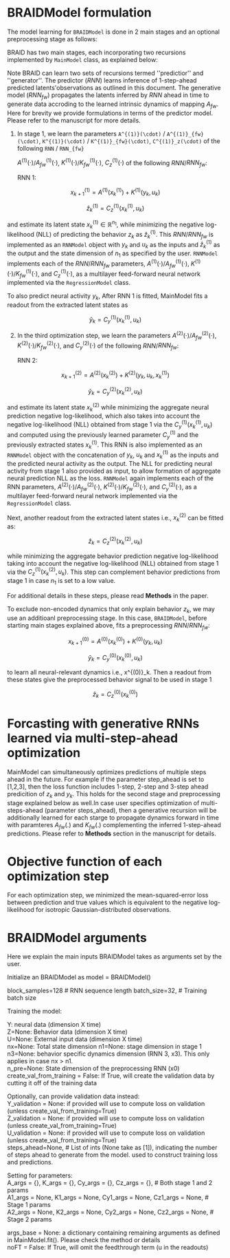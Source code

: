 # BRAIDModel formulation
The model learning for `BRAIDModel` is done in 2 main stages and an optional preprocessing stage as follows: 


BRAID has two main stages, each incorporating two recursions implemented by `MainModel` class, as explained below:

Note BRAID can learn two sets of recursions termed ''predictior'' and ''generator''. The predictor ($RNN$) learns inference of 1-step-ahead predicted latents'observations as outlined in this document. The generative model ($RNN_{fw}$) propagates the latents inferred by $RNN$ ahead in time to generate data accroding to the learned intrinsic dynamics of mapping $A_{fw}$. Here for brevity we provide formulations in terms of the predictor model. Please refer to the manuscript for more details.

1. In stage 1, we learn the parameters `A^{(1)}(\cdot)` / `A^{(1)}_{fw}(\cdot)`, `K^{(1)}(\cdot)` / `K^{(1)}_{fw}(\cdot)`, `C^{(1)}_z(\cdot)` of the following `RNN` / `RNN_{fw}`


   $A^{(1)}(\cdot)$/$A^{(1)}_{fw}(\cdot)$, $K^{(1)}(\cdot)$/$K^{(1)}_{fw}(\cdot)$, $C^{(1)}_z(\cdot)$ of the following $RNN$/$RNN_{fw}$:

    RNN 1:

$$x^{(1)}_{k+1} = A^{(1)}(x^{(1)}_k) + K^{(1)}( y_k, u_k )$$

$$\hat{z}^{(1)}_k = C_z^{(1)}( x^{(1)}_k, u_k)$$

and estimate its latent state $x^{(1)}_k\in\mathbb{R}^{n_1}$, while minimizing the negative log-likelihood (NLL) of predicting the behavior $z_k$ as $\hat{z}^{(1)}_k$. This $RNN$/$RNN_{fw}$ is implemented as an `RNNModel` object with $y_k$ and $u_k$ as the inputs and $\hat{z}^{(1)}_k$ as the output and the state dimension of $n_1$ as specified by the user. `RNNModel` implements each of the $RNN$/$RNN_{fw}$ parameters, $A^{(1)}(\cdot)$/$A^{(1)}_{fw}(\cdot)$, $K^{(1)}(\cdot)$/$K^{(1)}_{fw}(\cdot)$, and $C^{(1)}_z(\cdot)$, as a multilayer feed-forward neural network implemented via the `RegressionModel` class. 

To also predict neural activity $y_k$, After RNN 1 is fitted, MainModel fits a readout from the extracted latent states as

$$\hat{y}_k = C_y^{(1)}( x^{(1)}_k, u_k )$$

2. In the third optimization step, we learn the parameters $A^{(2)}(\cdot)$/$A^{(2)}_{fw}(\cdot)$, $K^{(2)}(\cdot)$/$K^{(2)}_{fw}(\cdot)$, and $C^{(2)}_y(\cdot)$ of the following $RNN$/$RNN_{fw}$:  

   RNN 2:

$$x^{(2)}_{k+1} = A^{(2)}(x^{(2)}_k) + K^{(2)}( y_k, u_k, x^{(1)}_{k} )$$

$$\hat{y}_k = C_y^{(2)}( x^{(2)}_k, u_{k})$$

and estimate its latent state $x^{(2)}_k$ while minimizing the aggregate neural prediction negative log-likelihood, which also takes into account the negative log-likelihood (NLL) obtained from stage 1 via the $C_y^{(1)}( x^{(1)}_k, u_k)$ and computed using the previously learned parameter $C_y^{(1)}$ and the previously extracted states $x_k^{(1)}$. This RNN is also implemented as an `RNNModel` object with the concatenation of $y_k$, $u_k$ and $x^{(1)}_k$ as the inputs and the predicted neural activity as the output. The NLL for predicting neural activity from stage 1 also provided as input, to allow formation of aggregate neural prediction NLL as the loss. `RNNModel` again implements each of the RNN parameters, $A^{(2)}(\cdot)$/$A^{(2)}_{fw}(\cdot)$, $K^{(2)}(\cdot)$/$K^{(2)}_{fw}(\cdot)$, and $C^{(2)}_y(\cdot)$, as a multilayer feed-forward neural network implemented via the `RegressionModel` class. 


Next, another readout from the extracted latent states i.e., $x^{(2)}_k$ can be fitted as:

$$\hat{z}_k = C_z^{(2)}(x^{(2)}_k, u_k)$$

while minimizing the aggregate behavior prediction negative log-likelihood taking into account the negative log-likelihood (NLL) obtained from stage 1 via the $C_z^{(1)}( x^{(2)}_k, u_k)$. This step can complement behavior predictions from stage 1 in case $n_1$ is set to a low value.

For additional details in these steps, please read **Methods** in the paper.


To exclude non-encoded dynamics that only explain behavior $z_k$, we may use an additioanl preprocessing stage. In this case, `BRAIDModel`, before starting main stages explained above, fits a preprocessing $RNN$/$RNN_{fw}$:

$$x^{(0)}_{k+1} = A^{(0)}(x^{(0)}_k) + K^{(0)}( y_k, u_k)$$

$$\hat{y}_k = C_y^{(0)}( x^{(0)}_k, u_{k})$$

to learn all neural-relevant dynamics i.e., x^{(0)}_k. Then a readout from these states give the preprocessed behavior signal to be used in stage 1

$$\hat{z}_k = C_z^{(0)}( x^{(0)}_k)$$

# Forcasting with generative RNNs learned via multi-step-ahead optimization
MainModel can simultaneously optimizes predictions of multiple steps ahead in the future. For example if the parameter step_ahead is set to [1,2,3], then the loss function includes 1-step, 2-step and 3-step ahead predicition of $z_k$ and $y_k$. This holds for the second stage and preprocessing stage explained below as well.In case user specifies optimization of multi-steps-ahead (parameter steps_ahead), then a generative recursion will be additionally learned for each starge to propagate dynamics forward in time with paramteres $A_{fw}(.)$ and $K_{fw}(.)$  complementing the inferred 1-step-ahead predictions. Please refer to **Methods** section in the manuscript for details.

# Objective function of each optimization step
For each optimization step, we minimized the mean-squared-error loss between prediction and true values which is equivalent to the negative log-likelihood for isotropic Gaussian-distributed observations.


# BRAIDModel arguments

Here we explain the main inputs BRAIDModel takes as arguments set by the user.

Initialize an BRAIDModel as model = BRAIDModel()

block_samples=128 # RNN sequence length
batch_size=32,  # Training batch size

Training the model:


Y: neural data (dimension X time)  
Z=None: Behavior data (dimension X time)  
U=None: External input data (dimension X time)  
nx=None: Total state dimension 
n1=None: stage dimension in stage 1
n3=None: behavior specific dynamics dimension (RNN 3, x3). This only applies in case nx > n1.  
n_pre=None: State dimension of the preprocessing RNN (x0)  
create_val_from_training = False: If True, will create the validation data by cutting it off of the training data  

Optionally, can provide validation data instead:  
Y_validation = None: if provided will use to compute loss on validation (unless create_val_from_training=True)  
Z_validation = None: if provided will use to compute loss on validation (unless create_val_from_training=True)  
U_validation = None: if provided will use to compute loss on validation (unless create_val_from_training=True)   
steps_ahead=None, # List of ints (None take as [1]), indicating the number of steps ahead to generate from the model. used to construct training loss and predictions.  

Setting for parameters:  
A_args = {}, K_args = {}, Cy_args = {}, Cz_args = {},    # Both stage 1 and 2 params  
A1_args = None, K1_args = None, Cy1_args = None, Cz1_args = None, # Stage 1 params  
A2_args = None, K2_args = None, Cy2_args = None, Cz2_args = None, # Stage 2 params  

args_base = None: a dictionary containing remaining arguments as defined in MainModel.fit(). Please check the method or details  
noFT = False: If True, will omit the feedthrough term (u in the readouts)
